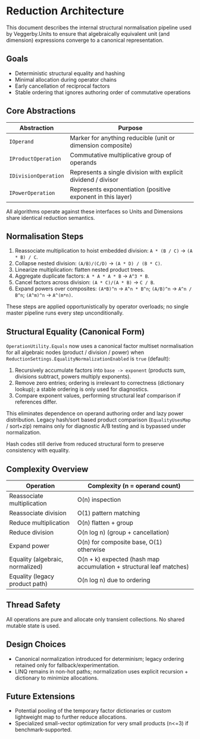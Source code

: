 # Reduction Architecture

This document describes the internal structural normalisation pipeline used by Veggerby.Units to ensure that
algebraically equivalent unit (and dimension) expressions converge to a canonical representation.

## Goals

* Deterministic structural equality and hashing
* Minimal allocation during operator chains
* Early cancellation of reciprocal factors
* Stable ordering that ignores authoring order of commutative operations

## Core Abstractions

| Abstraction | Purpose |
|-------------|---------|
| `IOperand` | Marker for anything reducible (unit or dimension composite) |
| `IProductOperation` | Commutative multiplicative group of operands |
| `IDivisionOperation` | Represents a single division with explicit dividend / divisor |
| `IPowerOperation` | Represents exponentiation (positive exponent in this layer) |

All algorithms operate against these interfaces so Units and Dimensions share identical reduction semantics.

## Normalisation Steps

1. Reassociate multiplication to hoist embedded division: `A * (B / C)` → `(A * B) / C`.
2. Collapse nested division: `(A/B)/(C/D)` → `(A * D) / (B * C)`.
3. Linearize multiplication: flatten nested product trees.
4. Aggregate duplicate factors: `A * A * A * B` → `A^3 * B`.
5. Cancel factors across division: `(A * C)/(A * B)` → `C / B`.
6. Expand powers over composites: `(A*B)^n` → `A^n * B^n`; `(A/B)^n` → `A^n / B^n`; `(A^m)^n` → `A^(m*n)`.

These steps are applied opportunistically by operator overloads; no single master pipeline runs every step unconditionally.

## Structural Equality (Canonical Form)

`OperationUtility.Equals` now uses a canonical factor multiset normalisation for all algebraic nodes (product / division / power) when `ReductionSettings.EqualityNormalizationEnabled` is `true` (default):

1. Recursively accumulate factors into `base -> exponent` (products sum, divisions subtract, powers multiply exponents).
2. Remove zero entries; ordering is irrelevant to correctness (dictionary lookup); a stable ordering is only used for diagnostics.
3. Compare exponent values, performing structural leaf comparison if references differ.

This eliminates dependence on operand authoring order and lazy power distribution. Legacy hash/sort based product comparison (`EqualityUsesMap` / sort+zip) remains only for diagnostic A/B testing and is bypassed under normalization.

Hash codes still derive from reduced structural form to preserve consistency with equality.

## Complexity Overview

| Operation | Complexity (n = operand count) |
|-----------|--------------------------------|
| Reassociate multiplication | O(n) inspection |
| Reassociate division | O(1) pattern matching |
| Reduce multiplication | O(n) flatten + group |
| Reduce division | O(n log n) (group + cancellation) |
| Expand power | O(n) for composite base, O(1) otherwise |
| Equality (algebraic, normalized) | O(n + k) expected (hash map accumulation + structural leaf matches) |
| Equality (legacy product path) | O(n log n) due to ordering |

## Thread Safety

All operations are pure and allocate only transient collections. No shared mutable state is used.

## Design Choices

* Canonical normalization introduced for determinism; legacy ordering retained only for fallback/experimentation.
* LINQ remains in non-hot paths; normalization uses explicit recursion + dictionary to minimize allocations.

## Future Extensions

* Potential pooling of the temporary factor dictionaries or custom lightweight map to further reduce allocations.
* Specialized small-vector optimization for very small products (n<=3) if benchmark-supported.
